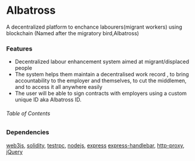 
# Albatross 
A decentralized platform to enchance labourers(migrant workers) using blockchain (Named after the migratory bird,Albatross)
### Features

- Decentralized labour enhancement system aimed at migrant/displaced people 
- The system helps them maintain a decentralised work record , to bring accountability to the  employer and themselves, to cut the middlemen, and to access it all anywhere easily
- The user will be able to sign contracts with employers using a custom unique ID aka Albatross ID. 

###### Table of Contents

### Dependencies
[web3js](https://github.com/ethereum/web3.js), [solidity](https://github.com/ethereum/solidity), [testrpc](https://github.com/trufflesuite/ganache-cli), [nodejs](https://nodejs.org/en), [express](https://expressjs.com)
[express-handlebar](https://github.com/ericf/express-handlebars), [http-proxy](https://github.com/nodejitsu/node-http-proxy), [jQuery](https://jquery.com)
